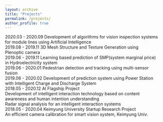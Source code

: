 ```yaml
---
layout: archive
title: "Projects"
permalink: /projects/
author_profile: true
---
```


2020.03 - 2020.09 Development of algorithms for vision inspection systems for module lines using Artificial Intelligence  
2019.08 - 2019.11 3D Mesh Structure and Texture Generation using Plenoptic camera  
2019.06 - 2019.11 Learning based prediction of SMP(system marginal price) in Hydroelectricity system  
2019.06 - 2020.01 Pedestrian detection and tracking using multi-sensor fusion  
2019.06 - 2020.02 Development of prediction system using Power Station with Intelligent Charge and Discharge System  
2018.05 - 2020.12 AI Flagship Project  
    Development of intelligent interaction technology based on content awareness and human intention understanding  
    Radar signal analysis for an intelligent interaction systems  
2018.05 - 2020.04 Keimyung University Startup Research Project  
    An efficient camera calibration for smart vision system, Keimyung Univ.  